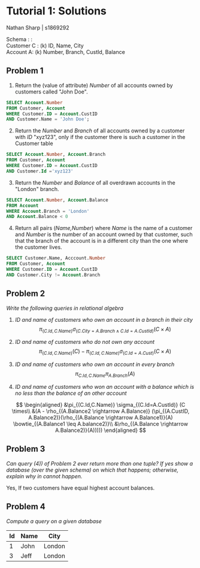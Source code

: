 # Tutorial 1: Solutions
Nathan Sharp | s1869292

Schema
: :\
Customer C : (k) ID, Name, City\
Account A: (k) Number, Branch, CustId, Balance

## Problem 1


1) Return the (value of attribute) _Number_ of all accounts owned by customers called "John Doe".
```SQL
SELECT Account.Number 
FROM Customer, Account 
WHERE Customer.ID = Account.CustID 
AND Customer.Name = 'John Doe';
```

2) Return the _Number_ and _Branch_ of all accounts owned by a customer with _ID_ "xyz123", only if the customer there is such a customer in the Customer table
```SQL
SELECT Account.Number, Account.Branch
FROM Customer, Account
WHERE Customer.ID = Account.CustID 
AND Customer.Id ='xyz123'
```

3) Return the _Number_ and _Balance_ of all overdrawn accounts in the "London" branch. 
```SQL
SELECT Account.Number, Account.Balance
FROM Account
WHERE Account.Branch = 'London' 
AND Account.Balance < 0
```

4) Return all pairs (_Name,Number_) where _Name_ is the name of a customer and _Number_ is the number of an account owned by that customer, such that the branch of the account is in a different city than the one where the customer lives.
```SQL
SELECT Customer.Name, Acccount.Number
FROM Customer, Account
WHERE Customer.ID = Account.CustID 
AND Customer.City != Account.Branch
```

## Problem 2
_Write the following queries in relational algebra_

1) _ID and name of customers who own an account in a branch in their city_
$$\pi_{(C.Id, C.Name)} \sigma_{(C.City = A.Branch \land C.Id = A.CustId)} (C \times A)$$

2) _ID and name of customers who do not own any account_ 
$$\pi_{(C.Id, C.Name)}(C) - \pi_{(C.Id, C.Name)} \sigma_{(C.Id = A.Cust)} (C \times A)$$

3) _ID and name of customers who own an account in every branch_
$$\pi_{C.Id,C.Name} \pi_{A.Branch}(A)$$

4) _ID and name of customers who won an account with a balance which is no less than the balance of an other account_

$$
\begin{aligned}
&\pi_{(C.Id,C.Name)} \sigma_{(C.Id=A.CustId)} (C \times\\
&(A - \rho_{(A.Balance2 \rightarrow A.Balance)} (\pi_{(A.CustID, A.Balance2)}(\rho_{(A.Balance \rightarrow A.Balance1)}(A) \bowtie_{(A.Balance1 \leq A.balance2)}\\
&\rho_{(A.Balance \rightarrow A.Balance2)}(A)))))
\end{aligned}
$$

## Problem 3
_Can query (4)) of Problem 2 ever return more than one tuple? If yes show a database (over the given schema) on which that happens; otherwise, explain why in cannot happen._

Yes, If two customers have equal highest account balances. 

## Problem 4 
_Compute a query on a given database_

| Id | Name | City   |
|----|------|--------|
| 1  | John | London |
| 3  | Jeff | London |
